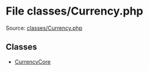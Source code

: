 File classes/Currency.php
=========

Source: [classes/Currency.php](https://github.com/PrestaShop/PrestaShop/blob/1.6.0.3/classes/Currency.php)


Classes
-------

* [CurrencyCore](class.CurrencyCore.md)

